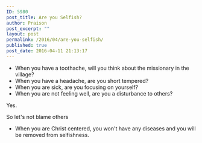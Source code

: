 ```yaml
---
ID: 5980
post_title: Are you Selfish?
author: Praison
post_excerpt: ""
layout: post
permalink: /2016/04/are-you-selfish/
published: true
post_date: 2016-04-11 21:13:17
---
```

<ul>
	<li>When you have a toothache, will you think about the missionary in the village?</li>
	<li>When you have a headache, are you short tempered?</li>
	<li>When you are sick, are you focusing on yourself?</li>
	<li>When you are not feeling well, are you a disturbance to others?</li>
</ul>
Yes.

So let's not blame others
<ul>
	<li>When you are Christ centered, you won't have any diseases and you will be removed from selfishness.</li>
</ul>
&nbsp;